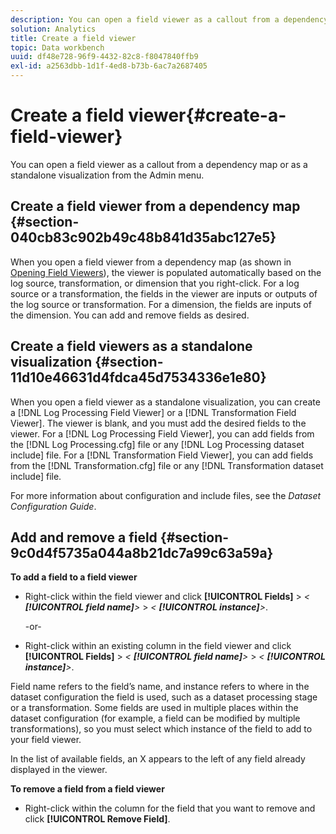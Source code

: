```yaml
---
description: You can open a field viewer as a callout from a dependency map or as a standalone visualization from the Admin menu.
solution: Analytics
title: Create a field viewer
topic: Data workbench
uuid: df48e728-96f9-4432-82c8-f8047840ffb9
exl-id: a2563dbb-1d1f-4ed8-b73b-6ac7a2687405
---
```

# Create a field viewer{#create-a-field-viewer}

You can open a field viewer as a callout from a dependency map or as a standalone visualization from the Admin menu.

## Create a field viewer from a dependency map {#section-040cb83c902b49c48b841d35abc127e5}

When you open a field viewer from a dependency map (as shown in [Opening Field Viewers](../../../../../home/c-get-started/c-admin-intrf/c-dataset-mgrs/c-dep-maps/c-opn-field-vwrs.md#concept-0f0738ac50804a33818487222c337c27)), the viewer is populated automatically based on the log source, transformation, or dimension that you right-click. For a log source or a transformation, the fields in the viewer are inputs or outputs of the log source or transformation. For a dimension, the fields are inputs of the dimension. You can add and remove fields as desired.

## Create a field viewers as a standalone visualization {#section-11d10e46631d4fdca45d7534336e1e80}

When you open a field viewer as a standalone visualization, you can create a [!DNL Log Processing Field Viewer] or a [!DNL Transformation Field Viewer]. The viewer is blank, and you must add the desired fields to the viewer. For a [!DNL Log Processing Field Viewer], you can add fields from the [!DNL Log Processing.cfg] file or any [!DNL Log Processing dataset include] file. For a [!DNL Transformation Field Viewer], you can add fields from the [!DNL Transformation.cfg] file or any [!DNL Transformation dataset include] file.

For more information about configuration and include files, see the *Dataset Configuration Guide*.

## Add and remove a field {#section-9c0d4f5735a044a8b21dc7a99c63a59a}

**To add a field to a field viewer**

* Right-click within the field viewer and click **[!UICONTROL Fields]** > *< **[!UICONTROL field name]**>* > *< **[!UICONTROL instance]**>*.

  -or- 

* Right-click within an existing column in the field viewer and click **[!UICONTROL Fields]** > *< **[!UICONTROL field name]**>* > *< **[!UICONTROL instance]**>*.

Field name refers to the field’s name, and instance refers to where in the dataset configuration the field is used, such as a dataset processing stage or a transformation. Some fields are used in multiple places within the dataset configuration (for example, a field can be modified by multiple transformations), so you must select which instance of the field to add to your field viewer.

In the list of available fields, an X appears to the left of any field already displayed in the viewer.

**To remove a field from a field viewer**

* Right-click within the column for the field that you want to remove and click **[!UICONTROL Remove Field]**.
